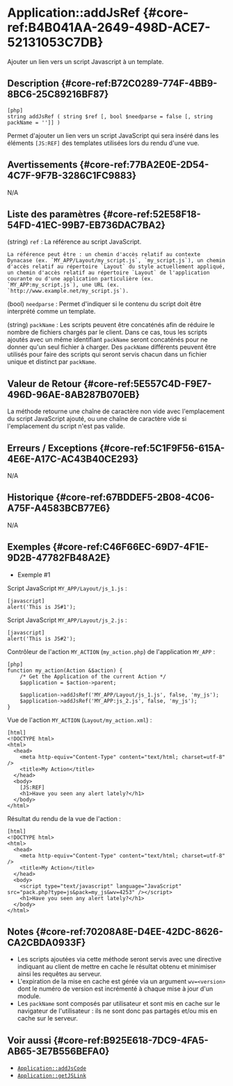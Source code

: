 # Application::addJsRef {#core-ref:B4B041AA-2649-498D-ACE7-52131053C7DB}

<div class="short-description">
Ajouter un lien vers un script Javascript à un template.
</div>

<!-- <div class="applicability"></div> -->

## Description {#core-ref:B72C0289-774F-4BB9-8BC6-25C89216BF87}


    [php]
    string addJsRef ( string $ref [, bool $needparse = false [, string packName = '']] )

Permet d'ajouter un lien vers un script JavaScript qui sera inséré dans les éléments `[JS:REF]` des templates utilisées lors du rendu d'une vue.

## Avertissements {#core-ref:77BA2E0E-2D54-4C7F-9F7B-3286C1FC9883}

N/A

## Liste des paramètres {#core-ref:52E58F18-54FD-41EC-99B7-EB736DAC7BA2}

(string) `ref`
:   La référence au script JavaScript.
    
    La référence peut être : un chemin d'accès relatif au contexte Dynacase (ex. `MY_APP/Layout/my_script.js`, `my_script.js`), un chemin d'accès relatif au répertoire `Layout` du style actuellement appliqué, un chemin d'accès relatif au répertoire `Layout` de l'application courante ou d'une application particulière (ex. `MY_APP:my_script.js`), une URL (ex. `http://www.example.net/my_script.js`).

(bool) `needparse`
:   Permet d'indiquer si le contenu du script doit être interprété comme un template.

(string) `packName`
:   Les scripts peuvent être concaténés afin de réduire le nombre de fichiers chargés par le client. Dans ce cas, tous les scripts ajoutés avec un même identifiant `packName` seront concaténés pour ne donner qu'un seul fichier à charger. Des `packName` différents peuvent être utilisés pour faire des scripts qui seront servis chacun dans un fichier unique et distinct par `packName`.

## Valeur de Retour {#core-ref:5E557C4D-F9E7-496D-96AE-8AB287B070EB}

La méthode retourne une chaîne de caractère non vide avec l'emplacement du script JavaScript ajouté, ou une chaîne de caractère vide si l'emplacement du script n'est pas valide.

## Erreurs / Exceptions {#core-ref:5C1F9F56-615A-4E6E-A17C-AC43B40CE293}

N/A

## Historique {#core-ref:67BDDEF5-2B08-4C06-A75F-A4583BCB77E6}

N/A

## Exemples {#core-ref:C46F66EC-69D7-4F1E-9D2B-47782FB48A2E}

- Exemple #1

Script JavaScript `MY_APP/Layout/js_1.js` :


    [javascript]
    alert('This is JS#1');

Script JavaScript `MY_APP/Layout/js_2.js` :


    [javascript]
    alert('This is JS#2');

Contrôleur de l'action `MY_ACTION` (`my_action.php`) de l'application `MY_APP` :


    [php]
    function my_action(Action &$action) {
        /* Get the Application of the current Action */
        $application = $action->parent;

        $application->addJsRef('MY_APP/Layout/js_1.js', false, 'my_js');
        $application->addJsRef('MY_APP:js_2.js', false, 'my_js');
    }

Vue de l'action `MY_ACTION` (`Layout/my_action.xml`) :


    [html]
    <!DOCTYPE html>
    <html>
      <head>
        <meta http-equiv="Content-Type" content="text/html; charset=utf-8" />
        <title>My Action</title>
      </head>
      <body>
        [JS:REF]
        <h1>Have you seen any alert lately?</h1>
      </body>
    </html>

Résultat du rendu de la vue de l'action :


    [html]
    <!DOCTYPE html>
    <html>
      <head>
        <meta http-equiv="Content-Type" content="text/html; charset=utf-8" />
        <title>My Action</title>
      </head>
      <body>
        <script type="text/javascript" language="JavaScript" src="pack.php?type=js&pack=my_js&wv=4253" /></script>
        <h1>Have you seen any alert lately?</h1>
      </body>
    </html>

## Notes {#core-ref:70208A8E-D4EE-42DC-8626-CA2CBDA0933F}

- Les scripts ajoutées via cette méthode seront servis avec une directive indiquant au client de mettre en cache le résultat obtenu et minimiser ainsi les requêtes au serveur.
- L'expiration de la mise en cache est gérée via un argument `wv=<version>` dont le numéro de version est incrémenté à chaque mise à jour d'un module.
- Les `packName` sont composés par utilisateur et sont mis en cache sur le navigateur de l'utilisateur : ils ne sont donc pas partagés et/ou mis en cache sur le serveur.

## Voir aussi {#core-ref:B925E618-7DC9-4FA5-AB65-3E7B556BEFA0}

- [`Application::addJsCode`](#core-ref:49A8E28B-F286-45D7-B9E0-CC3591A8EFDE)
- [`Application::getJSLink`](#core-ref:95056B5D-5002-4A5D-BC26-31595FAD9AFD)
